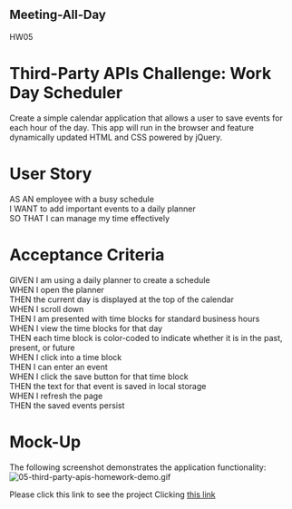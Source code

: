 ## Meeting-All-Day
HW05

# Third-Party APIs Challenge: Work Day Scheduler
Create a simple calendar application that allows a user to save events for each hour of the day. This app will run in the browser and feature dynamically updated HTML and CSS powered by jQuery.

# User Story

AS AN employee with a busy schedule <br>
I WANT to add important events to a daily planner <br>
SO THAT I can manage my time effectively <br>

# Acceptance Criteria

GIVEN I am using a daily planner to create a schedule <br>
WHEN I open the planner <br>
THEN the current day is displayed at the top of the calendar <br>
WHEN I scroll down <br>
THEN I am presented with time blocks for standard business hours <br>
WHEN I view the time blocks for that day <br>
THEN each time block is color-coded to indicate whether it is in the past, present, or future <br>
WHEN I click into a time block <br>
THEN I can enter an event <br>
WHEN I click the save button for that time block <br>
THEN the text for that event is saved in local storage <br>
WHEN I refresh the page <br>
THEN the saved events persist <br>

# Mock-Up
The following screenshot demonstrates the application functionality:
![05-third-party-apis-homework-demo.gif]()

Please click this link to see the project
Clicking [this link]()